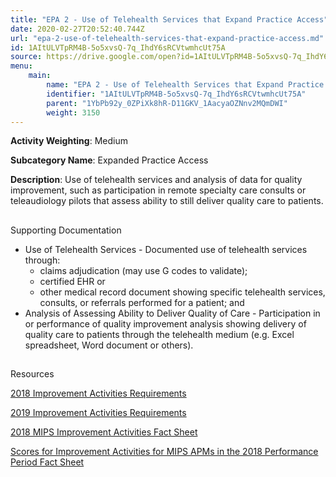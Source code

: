 ```yaml
---
title: "EPA 2 - Use of Telehealth Services that Expand Practice Access"
date: 2020-02-27T20:52:40.744Z
url: "epa-2-use-of-telehealth-services-that-expand-practice-access.md"
id: 1AItULVTpRM4B-5o5xvsQ-7q_IhdY6sRCVtwmhcUt75A
source: https://drive.google.com/open?id=1AItULVTpRM4B-5o5xvsQ-7q_IhdY6sRCVtwmhcUt75A
menu:
    main:
        name: "EPA 2 - Use of Telehealth Services that Expand Practice Access"
        identifier: "1AItULVTpRM4B-5o5xvsQ-7q_IhdY6sRCVtwmhcUt75A"
        parent: "1YbPb92y_0ZPiXk8hR-D11GKV_1AacyaOZNnv2MQmDWI"
        weight: 3150
---
```









**Activity Weighting**: Medium

**Subcategory Name**: Expanded Practice Access

**Description**: Use of telehealth services and analysis of data for quality improvement, such as participation in remote specialty care consults or teleaudiology pilots that assess ability to still deliver quality care to patients.







## 

Supporting Documentation

* Use of Telehealth Services - Documented use of telehealth services through: 
    * claims adjudication (may use G codes to validate); 
    * certified EHR or 
    * other medical record document showing specific telehealth services, consults, or referrals performed for a patient; and 
* Analysis of Assessing Ability to Deliver Quality of Care - Participation in or performance of quality improvement analysis showing delivery of quality care to patients through the telehealth medium (e.g. Excel spreadsheet, Word document or others). 





## 

Resources

[2018 Improvement Activities Requirements](https://qpp.cms.gov/mips/improvement-activities?py=2018)

[2019 Improvement Activities Requirements](https://qpp.cms.gov/mips/improvement-activities?py=2019)

[2018 MIPS Improvement Activities Fact Sheet](https://qpp.cms.gov/resource/2018%20MIPS%20Improvement%20Activities%20Fact%20Sheet)

[Scores for Improvement Activities for MIPS APMs in the 2018 Performance Period Fact Sheet](https://qpp.cms.gov/resource/2018%20MIPS%20APMs%20improvement%20Activities%20scores%20fact%20sheet)


